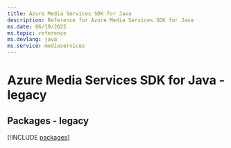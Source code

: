 ```yaml
---
title: Azure Media Services SDK for Java
description: Reference for Azure Media Services SDK for Java
ms.date: 06/19/2025
ms.topic: reference
ms.devlang: java
ms.service: mediaservices
---
```

# Azure Media Services SDK for Java - legacy
## Packages - legacy
[!INCLUDE [packages](media-services-index.md)]